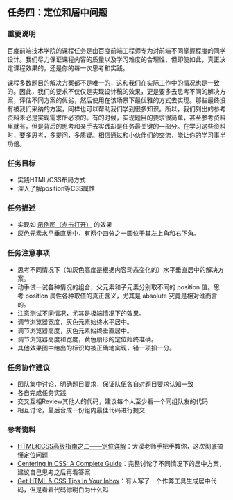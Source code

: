 ## 任务四：定位和居中问题
### 重要说明

百度前端技术学院的课程任务是由百度前端工程师专为对前端不同掌握程度的同学设计。我们尽力保证课程内容的质量以及学习难度的合理性，但即使如此，真正决定课程效果的，还是你的每一次思考和实践。

课程多数题目的解决方案都不是唯一的，这和我们在实际工作中的情况也是一致的。因此，我们的要求不仅仅是实现设计稿的效果，更是要多去思考不同的解决方案，评估不同方案的优劣，然后使用在该场景下最优雅的方式去实现。那些最终没有被我们采纳的方案，同样也可以帮助我们学到很多知识。所以，我们列出的参考资料未必是实现需求所必须的。有的时候，实现题目的要求很简单，甚至参考资料里就有，但是背后的思考和亲手去实践却是任务最关键的一部分。在学习这些资料时，要多思考，多提问，多质疑。相信通过和小伙伴们的交流，能让你的学习事半功倍。

### 任务目标

* 实践HTML/CSS布局方式
* 深入了解position等CSS属性

### 任务描述

* 实现如 [示例图（点击打开）][3] 的效果
* 灰色元素水平垂直居中，有两个四分之一圆位于其左上角和右下角。

### 任务注意事项

* 思考不同情况下（如灰色高度是根据内容动态变化的）水平垂直居中的解决方案。
* 动手试一试各种情况的组合，父元素和子元素分别取不同的 position 值。思考 position 属性各种取值的真正含义，尤其是 absolute 究竟是相对谁而言的。
* 注意测试不同情况，尤其是极端情况下的效果。
* 调节浏览器宽度，灰色元素始终水平居中。
* 调节浏览器高度，灰色元素始终垂直居中。
* 调节浏览器高度和宽度，黄色扇形的定位始终准确。
* 其他效果图中给出的标识均被正确地实现，错一项扣一分。

### 任务协作建议

* 团队集中讨论，明确题目要求，保证队伍各自对题目要求认知一致
* 各自完成任务实践
* 交叉互相Review其他人的代码，建议每个人至少看一个同组队友的代码
* 相互讨论，最后合成一份组内最佳代码进行提交

### 参考资料

* [HTML和CSS高级指南之二——定位详解][4]：大漠老师手把手教你，这次彻底搞懂定位问题
* [Centering in CSS: A Complete Guide][5]：完整讨论了不同情况下的居中方案，建议自己思考之后再看答案
* [Get HTML & CSS Tips In Your Inbox][6]：有人写了一个作弊工具生成居中代码，但是看着代码你明白为什么吗

[0]: http://ife.baidu.com/task/all
[1]: http://ife.baidu.com/note/all
[2]: http://ife.baidu.com/statistic/index
[3]: http://7xrp04.com1.z0.glb.clouddn.com/task_1_4_1.png
[4]: http://www.w3cplus.com/css/advanced-html-css-lesson2-detailed-css-positioning.html
[5]: https://css-tricks.com/centering-css-complete-guide/
[6]: http://howtocenterincss.com/
